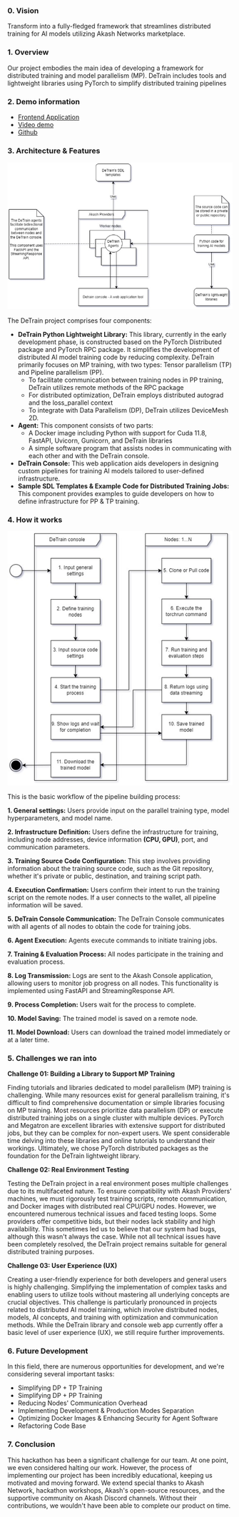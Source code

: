 ### 0. Vision

Transform into a fully-fledged framework that streamlines distributed training for AI models utilizing Akash Networks marketplace. 

### 1. Overview

Our project embodies the main idea of developing a framework for distributed training and model parallelism (MP). DeTrain includes tools and lightweight libraries using PyTorch to simplify distributed training pipelines

### 2. Demo information 
- [Frontend Application](https://console-detrain.a2n.finance)
- [Video demo]()
- [Github](https://github.com/a2nfinance/detrain)
### 3. Architecture & Features
![](frontend/public/docs/architecture.jpg)

The DeTrain project comprises four components:
- **DeTrain Python Lightweight Library:** This library, currently in the early development phase, is constructed based on the PyTorch Distributed package and PyTorch RPC package. It simplifies the development of distributed AI model training code by reducing complexity. DeTrain primarily focuses on MP training, with two types: Tensor parallelism (TP) and Pipeline parallelism (PP).
    - To facilitate communication between training nodes in PP training, DeTrain utilizes remote methods of the RPC package
    - For distributed optimization, DeTrain employs distributed autograd and the loss_parallel context
    - To integrate with Data Parallelism (DP), DeTrain utilizes DeviceMesh 2D.
- **Agent:** This component consists of two parts:
    - A Docker image including Python with support for Cuda 11.8, FastAPI, Uvicorn, Gunicorn, and DeTrain libraries
    - A simple software program that assists nodes in communicating with each other and with the DeTrain console.
- **DeTrain Console:** This web application aids developers in designing custom pipelines for training AI models tailored to user-defined infrastructure.
- **Sample SDL Templates & Example Code for Distributed Training Jobs:** This component provides examples to guide developers on how to define infrastructure for PP & TP training.

### 4. How it works
![](frontend/public/docs/workflow.jpg)

This is the basic workflow of the pipeline building process:

**1. General settings:** Users provide input on the parallel training type, model hyperparameters, and model name.

**2. Infrastructure Definition:** Users define the infrastructure for training, including node addresses, device information **(CPU, GPU)**, port, and communication parameters.

**3. Training Source Code Configuration:** This step involves providing information about the training source code, such as the Git repository, whether it's private or public, destination, and training script path.

**4. Execution Confirmation:** Users confirm their intent to run the training script on the remote nodes. If a user connects to the wallet, all pipeline information will be saved.

**5. DeTrain Console Communication:** The DeTrain Console communicates with all agents of all nodes to obtain the code for training jobs.

**6. Agent Execution:** Agents execute commands to initiate training jobs.

**7. Training & Evaluation Process:** All nodes participate in the training and evaluation process.

**8. Log Transmission:** Logs are sent to the Akash Console application, allowing users to monitor job progress on all nodes. This functionality is implemented using FastAPI and StreamingResponse API.

**9. Process Completion:** Users wait for the process to complete.

**10. Model Saving:** The trained model is saved on a remote node.

**11. Model Download:** Users can download the trained model immediately or at a later time.

### 5. Challenges we ran into

**Challenge 01: Building a Library to Support MP Training**

Finding tutorials and libraries dedicated to model parallelism (MP) training is challenging. While many resources exist for general parallelism training, it's difficult to find comprehensive documentation or simple libraries focusing on MP training. Most resources prioritize data parallelism (DP) or execute distributed training jobs on a single cluster with multiple devices. PyTorch and Megatron are excellent libraries with extensive support for distributed jobs, but they can be complex for non-expert users. We spent considerable time delving into these libraries and online tutorials to understand their workings. Ultimately, we chose PyTorch distributed packages as the foundation for the DeTrain lightweight library.

**Challenge 02: Real Environment Testing**

Testing the DeTrain project in a real environment poses multiple challenges due to its multifaceted nature. To ensure compatibility with Akash Providers' machines, we must rigorously test training scripts, remote communication, and Docker images with distributed real CPU/GPU nodes. However, we encountered numerous technical issues and faced testing loops. Some providers offer competitive bids, but their nodes lack stability and high availability. This sometimes led us to believe that our system had bugs, although this wasn't always the case. While not all technical issues have been completely resolved, the DeTrain project remains suitable for general distributed training purposes.

**Challenge 03: User Experience (UX)**

Creating a user-friendly experience for both developers and general users is highly challenging. Simplifying the implementation of complex tasks and enabling users to utilize tools without mastering all underlying concepts are crucial objectives. This challenge is particularly pronounced in projects related to distributed AI model training, which involve distributed nodes, models, AI concepts, and training with optimization and communication methods. While the DeTrain library and console web app currently offer a basic level of user experience (UX), we still require further improvements.


### 6. Future Development
In this field, there are numerous opportunities for development, and we're considering several important tasks:
- Simplifying DP + TP Training
- Simplifying DP + PP Training
- Reducing Nodes' Communication Overhead
- Implementing Development & Production Modes Separation
- Optimizing Docker Images & Enhancing Security for Agent Software
- Refactoring Code Base

### 7. Conclusion
This hackathon has been a significant challenge for our team. At one point, we even considered halting our work. However, the process of implementing our project has been incredibly educational, keeping us motivated and moving forward. We extend special thanks to Akash Network, hackathon workshops, Akash's open-source resources, and the supportive community on Akash Discord channels. Without their contributions, we wouldn't have been able to complete our product on time.